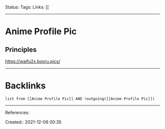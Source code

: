 Status: 
Tags: 
Links: [[
___
# Anime Profile Pic
## Principles
https://waifu2x.booru.pics/
___
# Backlinks
```dataview
list from [[Anime Profile Pic]] AND !outgoing([[Anime Profile Pic]])
```
___
References:

Created:: 2021-12-08 00:35
